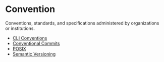 # Convention

Conventions, standards, and specifications administered by organizations or institutions.

- [CLI Conventions](cli-conventions.md)
- [Conventional Commits](conventional-commits.md)
- [POSIX](posix.md)
- [Semantic Versioning](semantic-versioning.md)
